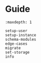 # Guide

```{toctree}
:maxdepth: 1

setup-user
setup-instance
schema-modules
edge-cases
migrate
set-storage
info
```
